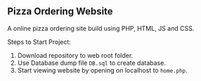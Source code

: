 ## Pizza Ordering Website
A online pizza ordering site build using PHP, HTML, JS and CSS.

Steps to Start Project:

1. Download repository to web root folder.
2. Use Database dump file `DB.sql` to create database.
3. Start viewing website by opening on localhost to `home.php`.


